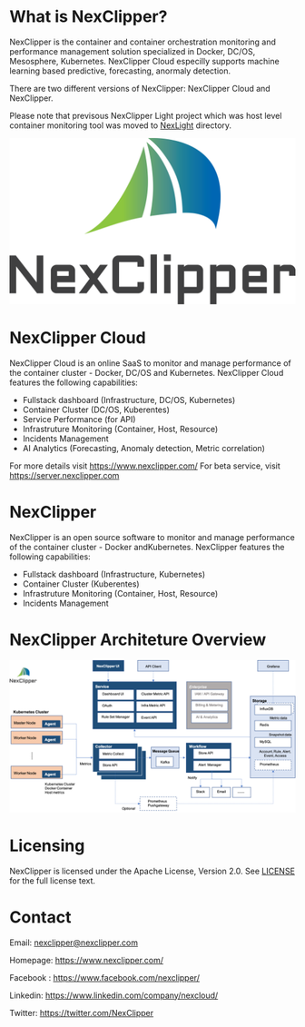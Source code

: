 # What is NexClipper?  
NexClipper is the container and container orchestration monitoring and performance management solution specialized in Docker, DC/OS, Mesosphere, Kubernetes. NexClipper Cloud especilly supports machine learning based predictive, forecasting, anormaly detection.

There are two different versions of NexClipper: NexClipper Cloud and NexClipper.

Please note that previsous NexClipper Light project which was host level container monitoring tool was moved to [NexLight](https://github.com/NexClipper/NexClipper/tree/master/NexLight) directory.

![GUI1](docs/images/logo1.png) 

# NexClipper Cloud 
NexClipper Cloud is an online SaaS to monitor and manage performance of the container cluster -  Docker, DC/OS and Kubernetes.
NexClipper Cloud features the following capabilities:
* Fullstack dashboard (Infrastructure, DC/OS, Kubernetes)
* Container Cluster (DC/OS, Kuberentes)
* Service Performance (for API)
* Infrastruture Monitoring (Container, Host, Resource)
* Incidents Management
* AI Analytics (Forecasting, Anomaly detection, Metric correlation)

For more details visit  https://www.nexclipper.com/
For beta service, visit https://server.nexclipper.com

# NexClipper  
NexClipper is an open source software to monitor and manage performance of the container cluster -  Docker andKubernetes.
NexClipper features the following capabilities:
* Fullstack dashboard (Infrastructure, Kubernetes)
* Container Cluster (Kuberentes)
* Infrastruture Monitoring (Container, Host, Resource)
* Incidents Management

# NexClipper Architeture Overview

![GUI1](docs/images/NexClipper_Architecture.png) 

# Licensing
NexClipper is licensed under the Apache License, Version 2.0. See 
[LICENSE](https://github.com/TheNexCloud/NexClipper/blob/master/LICENSE) for the full
license text.

# Contact
Email: nexclipper@nexclipper.com

Homepage: https://www.nexclipper.com/ 

Facebook : https://www.facebook.com/nexclipper/

Linkedin: https://www.linkedin.com/company/nexcloud/

Twitter: https://twitter.com/NexClipper

